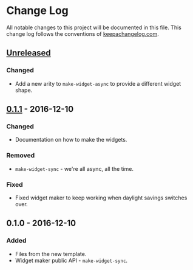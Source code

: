 # Change Log
All notable changes to this project will be documented in this file. This change log follows the conventions of [keepachangelog.com](http://keepachangelog.com/).

## [Unreleased]
### Changed
- Add a new arity to `make-widget-async` to provide a different widget shape.

## [0.1.1] - 2016-12-10
### Changed
- Documentation on how to make the widgets.

### Removed
- `make-widget-sync` - we're all async, all the time.

### Fixed
- Fixed widget maker to keep working when daylight savings switches over.

## 0.1.0 - 2016-12-10
### Added
- Files from the new template.
- Widget maker public API - `make-widget-sync`.

[Unreleased]: https://github.com/your-name/concurrency/compare/0.1.1...HEAD
[0.1.1]: https://github.com/your-name/concurrency/compare/0.1.0...0.1.1
